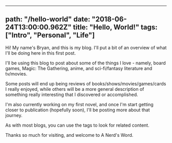 ---
path: "/hello-world"
date: "2018-06-24T13:00:00.962Z"
title: "Hello, World!"
tags: ["Intro", "Personal", "Life"]
------
Hi! My name's Bryan, and this is my blog. I'll put a bit of an overview of what I'll be doing here in this first post.

I'll be using this blog to post about some of the things I love - namely, board games, Magic: The Gathering, anime, and sci-fi/fantasy literature and tv/movies.

Some posts will end up being reviews of books/shows/movies/games/cards I really enjoyed, while others will be a more general description of something really interesting that I discovered or accomplished.

I'm also currently working on my first novel, and once I'm start getting closer to publication (hopefully soon), I'll be posting more about that journey.

As with most blogs, you can use the tags to look for related content.

Thanks so much for visiting, and welcome to A Nerd's Word.

